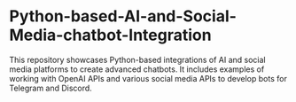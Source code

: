 # Python-based-AI-and-Social-Media-chatbot-Integration
This repository showcases Python-based integrations of AI and social media platforms to create advanced chatbots. It includes examples of working with OpenAI APIs and various social media APIs to develop bots for Telegram and Discord.
